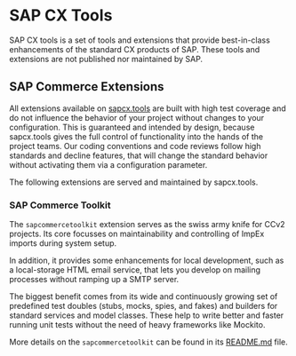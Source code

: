 # SAP CX Tools

SAP CX tools is a set of tools and extensions that provide best-in-class enhancements of the standard CX products of SAP. These tools and extensions are not published nor maintained by SAP.

## SAP Commerce Extensions

All extensions available on [sapcx.tools](https://www.sapcx.tools) are built with high test coverage and do not influence the behavior of your project without changes to your configuration. This is guaranteed and intended by design, because sapcx.tools gives the full control of functionality into the hands of the project teams. Our coding conventions and code reviews follow high standards and decline features, that will change the standard behavior without activating them via a configuration parameter.

The following extensions are served and maintained by sapcx.tools.

### SAP Commerce Toolkit

The `sapcommercetoolkit` extension serves as the swiss army knife for CCv2 projects. Its core focusses on maintainability and controlling of ImpEx imports during system setup.

In addition, it provides some enhancements for local development, such as a local-storage HTML email service, that lets you develop on mailing processes without ramping up a SMTP server.

The biggest benefit comes from its wide and continuously growing set of predefined test doubles (stubs, mocks, spies, and fakes) and builders for standard services and model classes. These help to write better and faster running unit tests without the need of heavy frameworks like Mockito.

More details on the `sapcommercetoolkit` can be found in its [README.md](https://github.com/sapcxtools/extensions/hybris/bin/custom/sapcxtools/sapcommercetools/README.md) file.

